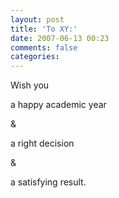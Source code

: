 ```yaml
---
layout: post
title: 'To XY:'
date: 2007-06-13 00:23
comments: false
categories: 
---
```

    

Wish you

a happy academic year

&

a right decision

&

a satisfying result.

